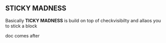 ## STICKY MADNESS ##

Basically **TICKY MADNESS** is build on top of checkvisibilty and allaos you to stick a block

doc comes after


